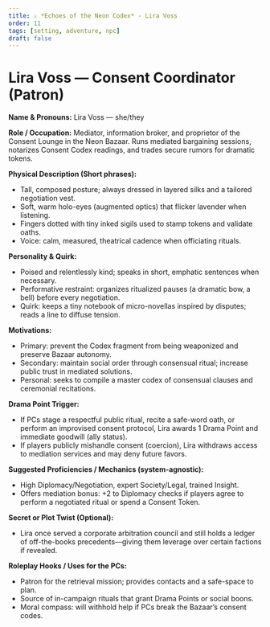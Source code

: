 ```yaml
---
title: ⚔️ *Echoes of the Neon Codex* - Lira Voss
order: 11
tags: [setting, adventure, npc]
draft: false
---
```


# Lira Voss — Consent Coordinator (Patron)

**Name & Pronouns:** Lira Voss — she/they

**Role / Occupation:** Mediator, information broker, and proprietor of the Consent Lounge in the Neon Bazaar. Runs mediated bargaining sessions, notarizes Consent Codex readings, and trades secure rumors for dramatic tokens.

**Physical Description (Short phrases):**
- Tall, composed posture; always dressed in layered silks and a tailored negotiation vest.
- Soft, warm holo-eyes (augmented optics) that flicker lavender when listening.
- Fingers dotted with tiny inked sigils used to stamp tokens and validate oaths.
- Voice: calm, measured, theatrical cadence when officiating rituals.

**Personality & Quirk:**
- Poised and relentlessly kind; speaks in short, emphatic sentences when necessary.
- Performative restraint: organizes ritualized pauses (a dramatic bow, a bell) before every negotiation.
- Quirk: keeps a tiny notebook of micro-novellas inspired by disputes; reads a line to diffuse tension.

**Motivations:**
- Primary: prevent the Codex fragment from being weaponized and preserve Bazaar autonomy.
- Secondary: maintain social order through consensual ritual; increase public trust in mediated solutions.
- Personal: seeks to compile a master codex of consensual clauses and ceremonial recitations.

**Drama Point Trigger:**
- If PCs stage a respectful public ritual, recite a safe-word oath, or perform an improvised consent protocol, Lira awards 1 Drama Point and immediate goodwill (ally status).
- If players publicly mishandle consent (coercion), Lira withdraws access to mediation services and may deny future favors.

**Suggested Proficiencies / Mechanics (system-agnostic):**
- High Diplomacy/Negotiation, expert Society/Legal, trained Insight.
- Offers mediation bonus: +2 to Diplomacy checks if players agree to perform a negotiated ritual or spend a Consent Token.

**Secret or Plot Twist (Optional):**
- Lira once served a corporate arbitration council and still holds a ledger of off-the-books precedents—giving them leverage over certain factions if revealed.

**Roleplay Hooks / Uses for the PCs:**
- Patron for the retrieval mission; provides contacts and a safe-space to plan.
- Source of in-campaign rituals that grant Drama Points or social boons.
- Moral compass: will withhold help if PCs break the Bazaar’s consent codes.
